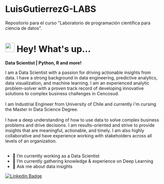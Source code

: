 # LuisGutierrezG-LABS
Repositorio para el curso "Laboratorio de programación científica para ciencia de datos".

<h1><img src="https://emojis.slackmojis.com/emojis/images/1531849430/4246/blob-sunglasses.gif?1531849430" width="30"/> Hey! What's up...</h1>
<strong>Data Scientist | Python, R and more!</strong> 

I am a Data Scientist with a passion for driving actionable insights from data. I have a strong background in data engineering, predictive analytics, data visualization, and machine learning. I am an experienced analytic problem-solver with a proven track record of developing innovative solutions to complex business challenges in Cencosud.
<br>
<br>
I am Industrial Engineer from University of Chile and currently i'm cursing the Master in Data Science Degree. 
<br>
<br>
I have a deep understanding of how to use data to solve complex business problems and drive decisions. I am results-oriented and strive to provide insights that are meaningful, actionable, and timely. I am also highly collaborative and have experience working with stakeholders across all levels of an organization.
<br>
<br>

- 🔭 I’m currently working as a Data Scientist
- 🌱 I’m currently gathering knowledge & experience on Deep Learning
- 💬 Ask me about data insights

[![Linkedin Badge](https://img.shields.io/badge/-luisgutig-blue?style=flat&logo=Linkedin&logoColor=white&link=https://www.linkedin.com/in/luisgutig/)](https://www.linkedin.com/in/luisgutig/)